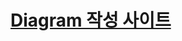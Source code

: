 <h1>
  <a href="https://app.diagrams.net/#Hjbkim4040%2FtodoByVue%2Fmain%2FtodoByVue.drawio">Diagram 작성 사이트</a>
</h1>
